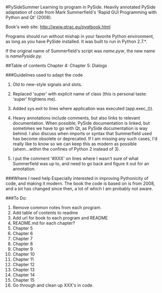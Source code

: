 #PySideSummer
Learning to program in PySide. Heavily annotated PySide adaptation of code from   Mark Summerfield's 'Rapid GUI Programming with Python and Qt' (2008).

Book's web site: http://www.qtrac.eu/pyqtbook.html

Programs should run without mishap in your favorite Python environment, as long as you have PySide installed. It was built to run in Python 2.7.*.

If the original name of Summerfield's script was _name.pyw_, the new name is _namePyside.py_.


##Table of contents
Chapter 4: 
Chapter 5: Dialogs

###Guidelines used to adapt the code
1. Old to new-style signals and slots.
2. Replaced 'super' with explicit name of class (this is personal taste: 'super' frightens me).
3. Added sys.exit to lines where application was executed (app.exec_()).

3. Heavy annotations include comments, but also links to relevant documentation. When possible, PySide documentation is linked, but sometimes we have to go with Qt, as PySide documentation is way behind. I also discuss when imports or syntax that Summerfield used has become obsolete or deprecated. If I am missing any such cases, I'd really like to know so we can keep this as modern as possible (ahem...within the confines of Python 2 instead of 3).


4. I put the comment '#XXX' on lines where I wasn't sure of what Summerfield was up to, and need
to go back and figure it out for an annotation.

###Where I need help
Especially interested in improving Pythonicity of code, and making it modern. The book the code is based on is from 2008, and a lot has changed since then, a lot of which I am probably not aware.

###To Do:
1. Remove common notes from each program.
2. Add table of contents to readme
3. Add url for book to each program and README
4. README.md for each chapter?
5. Chapter 5
6. Chapter 6
7. Chapter 7
8. Chapter 8
9. Chapter 9
10. Chapter 10
11. Chapter 11
12. Chapter 12
13. Chapter 13
14. Chapter 14
15. Chapter 15
16. Go through and clean up XXX's in code.
